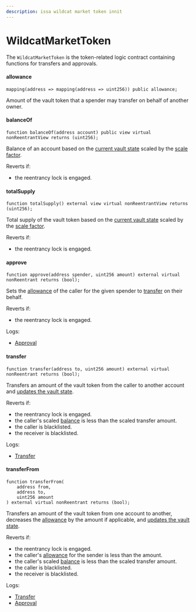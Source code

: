 ```yaml
---
description: issa wildcat market token innit
---
```


# WildcatMarketToken

The `WildcatMarketToken` is the token-related logic contract containing functions for transfers and approvals.

#### allowance

```solidity
mapping(address => mapping(address => uint256)) public allowance;
```

Amount of the vault token that a spender may transfer on behalf of another owner.

#### balanceOf

```solidity
function balanceOf(address account) public view virtual nonReentrantView returns (uint256);
```

Balance of an account based on the [current vault state](wildcatmarketbase.md#currentstate) scaled by the [scale factor](wildcatmarketbase.md#scalefactor).

Reverts if:

* the reentrancy lock is engaged.

#### totalSupply

```solidity
function totalSupply() external view virtual nonReentrantView returns (uint256);
```

Total supply of the vault token based on the [current vault state](wildcatmarketbase.md#currentstate) scaled by the [scale factor](wildcatmarketbase.md#scalefactor).

Reverts if:

* the reentrancy lock is engaged.

#### approve

```solidity
function approve(address spender, uint256 amount) external virtual nonReentrant returns (bool);
```

Sets the [allowance](wildcatmarkettoken.md#allowance) of the caller for the given spender to [transfer](wildcatmarkettoken.md#transfer) on their behalf.

Reverts if:

* the reentrancy lock is engaged.

Logs:

* [Approval](events.md#approval)

#### transfer

```solidity
function transfer(address to, uint256 amount) external virtual nonReentrant returns (bool);
```

Transfers an amount of the vault token from the caller to another account and [updates the vault state](wildcatmarket.md#updatestate).

Reverts if:

* the reentrancy lock is engaged.
* the caller's scaled [balance](wildcatmarkettoken.md#balanceof) is less than the scaled transfer amount.
* the caller is blacklisted.
* the receiver is blacklisted.

Logs:

* [Transfer](events.md#transfer)

#### transferFrom

```solidity
function transferFrom(
    address from,
    address to,
    uint256 amount
) external virtual nonReentrant returns (bool);
```

Transfers an amount of the vault token from one account to another, decreases the [allowance](wildcatmarkettoken.md#allowance) by the amount if applicable, and [updates the vault state](wildcatmarket.md#updatestate).

Reverts if:

* the reentrancy lock is engaged.
* the caller's [allowance](wildcatmarkettoken.md#allowance) for the sender is less than the amount.
* the caller's scaled [balance](wildcatmarkettoken.md#balanceof) is less than the scaled transfer amount.
* the caller is blacklisted.
* the receiver is blacklisted.

Logs:

* [Transfer](events.md#transfer)
* [Approval](events.md#approval)
